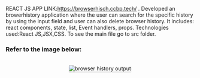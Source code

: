 REACT JS APP LINK:https://browserhisch.ccbp.tech/ .
Developed an browerhistory application where the user can search for the specific history by using the input field and user can also delete browser history.
It includes: react components, state, list, Event handlers, props.
Technologies used:React JS,JSX,CSS.
To see the main file go to src folder.

### Refer to the image below:

<br/>
<div style="text-align: center;">
    <img src="https://assets.ccbp.in/frontend/content/react-js/browser-history-output.gif" alt="browser history output" style="max-width:70%;box-shadow:0 2.8px 2.2px rgba(0, 0, 0, 0.12)">
</div>
<br/>

